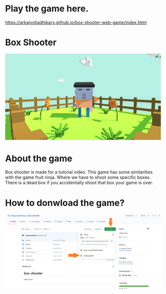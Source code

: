 # Play the game here.

https://arkajyotiadhikary.github.io/box-shooter-web-game/index.html

# Box Shooter

![Box%20Shooter%205f21ea8a05bf4f5d81dd23f8fbfeaa74/WhatsApp_Image_2020-10-14_at_11.09.29_PM.jpeg](Box%20Shooter%205f21ea8a05bf4f5d81dd23f8fbfeaa74/WhatsApp_Image_2020-10-14_at_11.09.29_PM.jpeg)

# About the game

Box shooter is made for a tutorial video. This game has some similarities with the game fruit ninja. Where we have to shoot some specific boxes. There is a dead box if you accidentally shoot that box your game is over.

# How to donwload the game?

![Box%20Shooter%205f21ea8a05bf4f5d81dd23f8fbfeaa74/Untitled.png](Box%20Shooter%205f21ea8a05bf4f5d81dd23f8fbfeaa74/Untitled.png)
